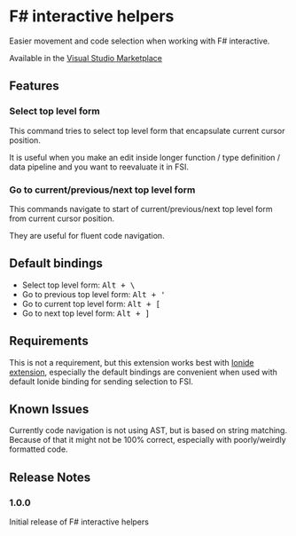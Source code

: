# F# interactive helpers

Easier movement and code selection when working with F# interactive.

Available in the [Visual Studio Marketplace](https://marketplace.visualstudio.com/items?itemName=kijowski.fsi-helpers)

## Features

### Select top level form

This command tries to select top level form that encapsulate current cursor position. 

It is useful when you make an edit inside longer function / type definition / data pipeline and you want to reevaluate it in FSI.

### Go to current/previous/next top level form

This commands navigate to start of current/previous/next top level form from current cursor position.

They are useful for fluent code navigation.

## Default bindings
- Select top level form: <kbd>Alt + \\</kbd>
- Go to previous top level form: <kbd>Alt + '</kbd>
- Go to current top level form: <kbd>Alt + [</kbd>
- Go to next top level form: <kbd>Alt + ]</kbd>

## Requirements

This is not a requirement, but this extension works best with [Ionide extension](https://marketplace.visualstudio.com/items?itemName=Ionide.Ionide-fsharp), especially the default bindings are convenient when used with default Ionide binding for sending selection to FSI.

## Known Issues

Currently code navigation is not using AST, but is based on string matching. Because of that it might not be 100% correct, especially with poorly/weirdly formatted code. 

## Release Notes

### 1.0.0

Initial release of F# interactive helpers
